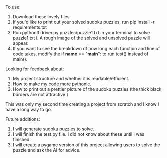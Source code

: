 To use:

1. Download these lovely files.
2. If you'd like to print out your solved sudoku puzzles, run pip install -r requirements.txt
3. Run python3 driver.py puzzles/puzzle1.txt in your terminal to solve puzzle1.txt
    i. A rough image of the solved and unsolved puzzle will appear.
4. If you want to see the breakdown of how long each function and line of code
takes, modify the if __name__ == "__main__": to run test() instead of main().

Looking for feedback about:
1. My project structure and whether it is readable/efficient.
2. How to make my code more pythonic.
3. How to print out a prettier picture of the sudoku puzzles
(the thick black borders are not attractive.)

This was only my second time creating a project from scratch and I know I have
a long way to go.

Future additions:
1. I will generate sudoku puzzles to solve.
2. I will finish the test.py file. I did not know about these until I was finished.
3. I will create a pygame version of this project allowing users to solve the
puzzle and ask the AI for advice.
